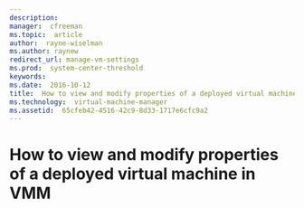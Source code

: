 ```yaml
---
description:  
manager:  cfreeman
ms.topic:  article
author:  rayne-wiselman
ms.author: raynew
redirect_url: manage-vm-settings
ms.prod:  system-center-threshold
keywords:  
ms.date:  2016-10-12
title:  How to view and modify properties of a deployed virtual machine in VMM
ms.technology:  virtual-machine-manager
ms.assetid:  65cfeb42-4516-42c9-8d33-1717e6cfc9a2
---
```


# How to view and modify properties of a deployed virtual machine in VMM
